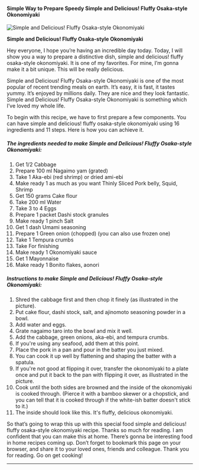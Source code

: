             

#### Simple Way to Prepare Speedy Simple and Delicious! Fluffy Osaka-style Okonomiyaki

![Simple and Delicious! Fluffy Osaka-style Okonomiyaki](https://img-global.cpcdn.com/recipes/5296804259168256/751x532cq70/simple-and-delicious-fluffy-osaka-style-okonomiyaki-recipe-main-photo.jpg)

**Simple and Delicious! Fluffy Osaka-style Okonomiyaki**

Hey everyone, I hope you’re having an incredible day today. Today, I will show you a way to prepare a distinctive dish, simple and delicious! fluffy osaka-style okonomiyaki. It is one of my favorites. For mine, I’m gonna make it a bit unique. This will be really delicious.

Simple and Delicious! Fluffy Osaka-style Okonomiyaki is one of the most popular of recent trending meals on earth. It’s easy, it is fast, it tastes yummy. It’s enjoyed by millions daily. They are nice and they look fantastic. Simple and Delicious! Fluffy Osaka-style Okonomiyaki is something which I’ve loved my whole life.

To begin with this recipe, we have to first prepare a few components. You can have simple and delicious! fluffy osaka-style okonomiyaki using 16 ingredients and 11 steps. Here is how you can achieve it.

##### The ingredients needed to make Simple and Delicious! Fluffy Osaka-style Okonomiyaki:

1.  Get 1/2 Cabbage
2.  Prepare 100 ml Nagaimo yam (grated)
3.  Take 1 Aka-ebi (red shrimp) or dried ami-ebi
4.  Make ready 1 as much as you want Thinly Sliced Pork belly, Squid, Shrimp
5.  Get 150 grams Cake flour
6.  Take 200 ml Water
7.  Take 3 to 4 Eggs
8.  Prepare 1 packet Dashi stock granules
9.  Make ready 1 pinch Salt
10.  Get 1 dash Umami seasoning
11.  Prepare 1 Green onion (chopped) (you can also use frozen one)
12.  Take 1 Tempura crumbs
13.  Take For finishing
14.  Make ready 1 Okonomiyaki sauce
15.  Get 1 Mayonnaise
16.  Make ready 1 Bonito flakes, aonori

##### Instructions to make Simple and Delicious! Fluffy Osaka-style Okonomiyaki:

1.  Shred the cabbage first and then chop it finely (as illustrated in the picture).
2.  Put cake flour, dashi stock, salt, and ajinomoto seasoning powder in a bowl.
3.  Add water and eggs.
4.  Grate nagaimo taro into the bowl and mix it well.
5.  Add the cabbage, green onions, aka-ebi, and tempura crumbs.
6.  If you're using any seafood, add them at this point.
7.  Place the pork in a pan and pour in the batter you just mixed.
8.  You can cook it up well by flattening and shaping the batter with a spatula.
9.  If you're not good at flipping it over, transfer the okonomiyaki to a plate once and put it back to the pan with flipping it over, as illustrated in the picture.
10.  Cook until the both sides are browned and the inside of the okonomiyaki is cooked through. (Pierce it with a bamboo skewer or a chopstick, and you can tell that it is cooked through if the white-ish batter doesn't stick to it.)
11.  The inside should look like this. It's fluffy, delicious okonomiyaki.

So that’s going to wrap this up with this special food simple and delicious! fluffy osaka-style okonomiyaki recipe. Thanks so much for reading. I am confident that you can make this at home. There’s gonna be interesting food in home recipes coming up. Don’t forget to bookmark this page on your browser, and share it to your loved ones, friends and colleague. Thank you for reading. Go on get cooking!

* * *